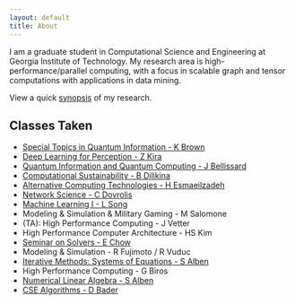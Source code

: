 ```yaml
---
layout: default
title: About
---
```


I am a graduate student in Computational Science and Engineering at Georgia Institute of Technology. My research area is high-performance/parallel computing, with a focus in scalable graph and tensor computations with applications in data mining.

View a quick [synopsis](../research) of my research.

Classes Taken
-------------
* [Special Topics in Quantum Information - K Brown](http://www.cc.gatech.edu/~zk15/DL2016/deep_learning_course.html/)
* [Deep Learning for Perception - Z Kira](http://www.cc.gatech.edu/~zk15/DL2016/deep_learning_course.html/)
* [Quantum Information and Quantum Computing - J Bellissard](http://people.math.gatech.edu/~jeanbel/4782/4782Fall15.html)
* [Computational Sustainability - B Dilikina](http://www.cc.gatech.edu/~bdilkina/CSE8803-2014sp/index.htm)
* [Alternative Computing Technologies - H Esmaeilzadeh](http://www.cc.gatech.edu/~hadi/teaching/act/01-2014sp/index.html)
* [Network Science - C Dovrolis](http://www.cc.gatech.edu/~dovrolis/Courses/NetSci)
* [Machine Learning I - L Song](http://www.cc.gatech.edu/~lsong/teaching/CSE6740fall13.html)
* Modeling & Simulation & Military Gaming - M Salomone
* (TA): High Performance Computing - J Vetter
* High Performance Computer Architecture - HS Kim 
* [Seminar on Solvers - E Chow](http://www.cc.gatech.edu/~echow/cse8001.html)
* Modeling & Simulation - R Fujimoto / R Vuduc
* [Iterative Methods: Systems of Equations - S Alben](http://people.math.gatech.edu/~alben/Math6644Spring2011/index.html)
* High Performance Computing - G Biros
* [Numerical Linear Algebra - S Alben](http://people.math.gatech.edu/~alben/Math6643Fall2010/index.html)
* [CSE Algorithms - D Bader](http://www.cc.gatech.edu/~bader/COURSES/GATECH/CSE-Algs-Fall2010/)